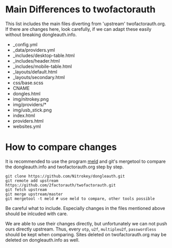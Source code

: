 # Main Differences to twofactorauth

This list includes the main files diverting from 'upstream' twofactorauth.org.
If there are changes here, look carefully, if we can adapt these easily without
breaking dongleauth.info.

* \_config.yml
* \_data/providers.yml
* \_includes/desktop-table.html
* \_includes/header.html
* \_includes/mobile-table.html
* \_layouts/default.html
* \_layouts/secondary.html
* css/base.scss
* CNAME
* dongles.html
* img/nitrokey.png
* img/providers/\*
* img/usb_stick.png
* index.html
* providers.html
* websites.yml

# How to compare changes

It is recommended to use the program [meld](http://meldmerge.org/) and git's mergetool
to compare the dongleauth.info and twofactorauth.org step by step.

```
git clone https://github.com/Nitrokey/dongleauth.git
git remote add upstream https://github.com/2factorauth/twofactorauth.git
git fetch upstream
git merge upstream/master
git mergetool -t meld # use meld to compare, other tools possible
```

Be careful what to include. Especially changes in the files mentioned above should be inlcuded with
care.

We are able to use their changes directly, but unfortunately we can not push ours directly upstream.
Thus, every `otp`, `u2f`, `multipleu2f`, `passwordless` should be kept when comparing. Sites deleted
on twofactorauth.org may be deleted on dongleauth.info as well.
